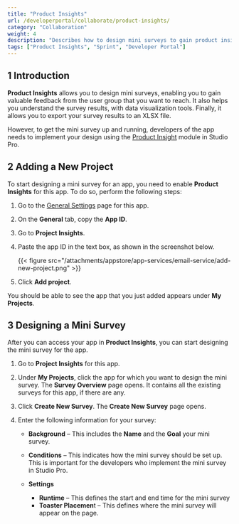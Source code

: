 ```yaml
---
title: "Product Insights"
url: /developerportal/collaborate/product-insights/
category: "Collaboration"
weight: 4
description: "Describes how to design mini surveys to gain product insights into your app and view the survey results."
tags: ["Product Insights", "Sprint", "Developer Portal"]
---
```


## 1 Introduction

**Product Insights** allows you to design mini surveys, enabling you to gain valuable feedback from the user group that you want to reach. It also helps you understand the survey results, with data visualization tools. Finally, it allows you to export your survey results to an XLSX file.

However, to get the mini survey up and running, developers of the app needs to implement your design using the [Product Insight](/appstore/modules/product-insight) module in Studio Pro.

## 2 Adding a New Project

To start designing a mini survey for an app, you need to enable **Product Insights** for this app. To do so, perform the following steps:

1. Go to the [General Settings](/developerportal/collaborate/general-settings/#2-general) page for this app.
2. On the **General** tab, copy the **App ID**. 
3. Go to **Project Insights**.
4.  Paste the app ID in the text box, as shown in the screenshot below.

    {{< figure src="/attachments/appstore/app-services/email-service/add-new-project.png" >}}

5. Click **Add project**.

You should be able to see the app that you just added appears under **My Projects**.

## 3 Designing a Mini Survey

After you can access your app in **Product Insights**, you can start designing the mini survey for the app.

1. Go to **Project Insights** for this app.

2. Under **My Projects**, click the app for which you want to design the mini survey. The **Survey Overview** page opens. It contains all the existing surveys for this app, if there are any.

3. Click **Create New Survey**. The **Create New Survey** page opens.

4. Enter the following information for your survey:

   * **Background** – This includes the **Name** and the **Goal** your mini survey.

   * **Conditions** – This indicates how the mini survey should be set up. This is important for the developers who implement the mini survey in Studio Pro.
   * **Settings**
     * **Runtime** –  This defines the start and end time for the mini survey
     * **Toaster Placemen**t – This defines where the mini survey will appear on the page.

   

   







